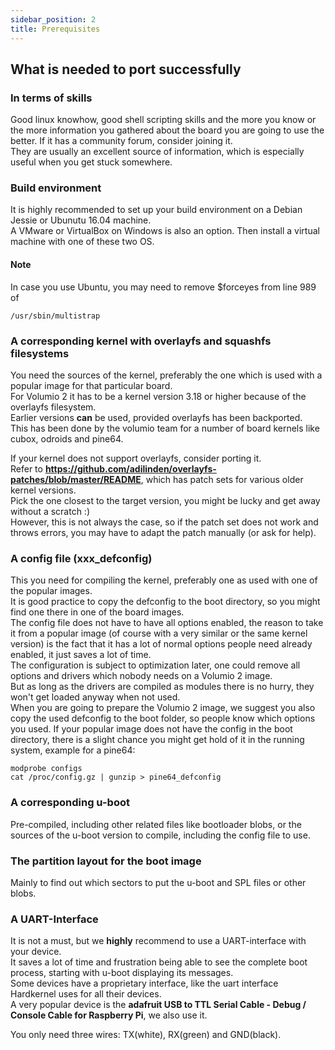 ```yaml
---
sidebar_position: 2
title: Prerequisites
---
```


## What is needed to port successfully ##

### In terms of skills ###
Good linux knowhow, good shell scripting skills and the more you know or the more information you gathered about the board you are going to use the better. If it has a community forum, consider joining it.  
They are usually an excellent source of information, which is especially useful when you get stuck somewhere.  

### Build environment ###
It is highly recommended to set up your build environment on a Debian Jessie or Ubunutu 16.04 machine.  
A VMware or VirtualBox on Windows is also an option. Then install a virtual machine with one of these two OS.
#### Note ####
In case you use Ubuntu, you may need to remove $forceyes from line 989 of

    /usr/sbin/multistrap

### A corresponding kernel with overlayfs and squashfs filesystems ###
You need the sources of the kernel, preferably the one which is used with a popular image for that particular board.  
For Volumio 2 it has to be a kernel version 3.18 or higher because of the overlayfs filesystem.  
Earlier versions __can__ be used, provided overlayfs has been backported.  
This has been done by the volumio team for a number of board kernels like cubox, odroids and pine64.  

If your kernel does not support overlayfs, consider porting it.    
Refer to __<https://github.com/adilinden/overlayfs-patches/blob/master/README>__, which has patch sets for various older kernel versions.  
Pick the one closest to the target version, you might be lucky and get away without a scratch :)  
However, this is not always the case, so if the patch set does not work and throws errors, you may have to adapt the patch manually (or ask for help).  

### A config file (xxx_defconfig) ###
This you need for compiling the kernel, preferably one as used with one of the popular images.  
It is good practice to copy the defconfig to the boot directory, so you might find one there in one of the board images.  
The config file does not have to have all options enabled, the reason to take it from a popular image (of course with a very similar or the same kernel version) is the fact that it has a lot of normal options people need already enabled, it just saves a lot of time.  
The configuration is subject to optimization later, one could remove all options and drivers which nobody needs on a Volumio 2 image.  
But as long as the drivers are compiled as modules there is no hurry, they won't get loaded anyway when not used.  
When you are going to prepare the Volumio 2 image, we suggest you also copy the used defconfig to the boot folder, so people know which options you used.
If your popular image does not have the config in the boot directory, there is a slight chance you might get hold of it in  the running system, example for a pine64:

    modprobe configs
    cat /proc/config.gz | gunzip > pine64_defconfig

### A corresponding u-boot ###
Pre-compiled, including other related files like bootloader blobs, or the sources of the u-boot version to compile, including the config file to use.

### The partition layout for the boot image ###
Mainly to find out which sectors to put the u-boot and SPL files or other blobs.  

### A UART-Interface ###
It is not a must, but we __highly__ recommend to use a UART-interface with your device.  
It saves a lot of time and frustration being able to see the complete boot process, starting with u-boot displaying its messages.  
Some devices have a proprietary interface, like the uart interface Hardkernel uses for all their devices.  
A very popular device is the __adafruit USB to TTL Serial Cable - Debug / Console Cable for Raspberry Pi__, we also use it.  

You only need three wires: TX(white), RX(green) and GND(black).
